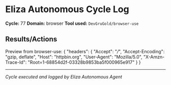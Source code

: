 # Eliza Autonomous Cycle Log

**Cycle:** 77
**Domain:** browser
**Tool used:** `DevGruGold/browser-use`

## Results/Actions
Preview from browser-use:
{
  "headers": {
    "Accept": "*/*", 
    "Accept-Encoding": "gzip, deflate", 
    "Host": "httpbin.org", 
    "User-Agent": "Mozilla/5.0", 
    "X-Amzn-Trace-Id": "Root=1-68854d2f-03328b9853ba5f000965e917"
  }
}


---
*Cycle executed and logged by Eliza Autonomous Agent*